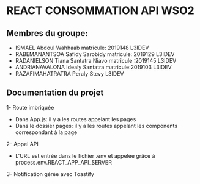 # REACT CONSOMMATION API WSO2

## Membres du groupe:

- ISMAEL Abdoul Wahhaab matricule: 2019148 L3IDEV
- RABEMANANTSOA Safidy Sarobidy matricule: 2019129 L3IDEV
- RADANIELSON Tiana Santatra Niavo matricule :2019145 L3IDEV
- ANDRIANAVALONA Idealy Santatra matricule:2019103 L3IDEV
- RAZAFIMAHATRATRA Peraly Stevy L3IDEV

## Documentation du projet

1- Route imbriquée

- Dans App.js: il y a les routes appelant les pages
- Dans le dossier pages: il y a les routes appelant les components correspondant à la page

2- Appel API

- L'URL est entrée dans le fichier .env et appelée grâce à process.env.REACT_APP_API_SERVER

3- Notification gérée avec Toastify
